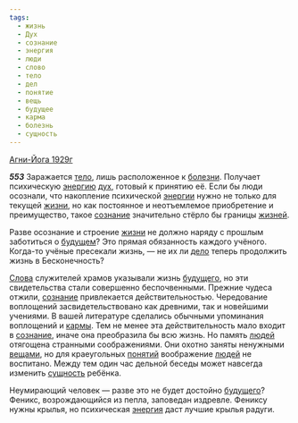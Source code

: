 ```yaml
---
tags:
  - жизнь
  - Дух
  - сознание
  - энергия
  - люди
  - слово
  - тело
  - дел
  - понятие
  - вещь
  - будущее
  - карма
  - болезнь
  - сущность
---
```


[Агни-Йога 1929г](https://127.0.0.1:4002/agni/1929)

___553___
Заражается [тело](../../../tags/#тело), лишь расположенное к [болезни](../../../tags/#болезнь). Получает психическую [энергию](../../../tags/#[энергия](../../../tags/#энергия)) [дух](../../../tags/#Дух), готовый к принятию её. Если бы люди осознали, что накопление психической [энергии](../../../tags/#[энергия](../../../tags/#энергия)) нужно не только для текущей [жизни](../../../tags/#жизнь), но как постоянное и неотъемлемое приобретение и преимущество, такое [сознание](../../../tags/#сознание) значительно стёрло бы границы [жизней](../../../tags/#жизнь).   

Разве осознание и строение [жизни](../../../tags/#жизнь) не должно наряду с прошлым заботиться о [будущем](../../../tags/#будущее)? Это прямая обязанность каждого учёного. Когда-то учёные пресекали жизнь, — не их ли [дело](../../../tags/#дел) теперь продолжить жизнь в Бесконечность?   

[Слова](../../../tags/#слово) служителей храмов указывали жизнь [будущего](../../../tags/#будущее), но эти свидетельства стали совершенно беспочвенными. Прежние чудеса отжили, [сознание](../../../tags/#сознание) привлекается действительностью. Чередование воплощений засвидетельствовано как древними, так и новейшими учениями. В вашей литературе сделались обычными упоминания воплощений и [кармы](../../../tags/#карма). Тем не менее эта действительность мало входит в [сознание](../../../tags/#сознание), иначе она преобразила бы всю жизнь. Но память [людей](../../../tags/#люди) отягощена странными соображениями. Они охотно заняты ненужными [вещами](../../../tags/#вещь), но для краеугольных [понятий](../../../tags/#понятие) воображение [людей](../../../tags/#люди) не воспитано. Между тем один час дельной беседы может навсегда изменить [сущность](../../../tags/#сущность) ребёнка.   

Неумирающий человек — разве это не будет достойно [будущего](../../../tags/#будущее)? Феникс, возрождающийся из пепла, заповедан издревле. Фениксу нужны крылья, но психическая [энергия](../../../tags/#энергия) даст лучшие крылья радуги.